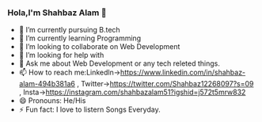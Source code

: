 ### Hola,l'm Shahbaz Alam  👋



- 🔭 I’m currently pursuing B.tech 
- 🌱 I’m currently learning Programming
- 👯 I’m looking to collaborate on Web Development
- 🤔 I’m looking for help with 
- 💬 Ask me about Web Development or any tech releted things.
- 📫 How to reach me:Linkedln->https://www.linkedin.com/in/shahbaz-alam-494b381a6 , Twitter->https://twitter.com/Shahbaz12268097?s=09 , Insta->https://instagram.com/shahbazalam51?igshid=j572t5mrw832
- 😄 Pronouns: He/His
- ⚡ Fun fact: I love to listern Songs Everyday.

